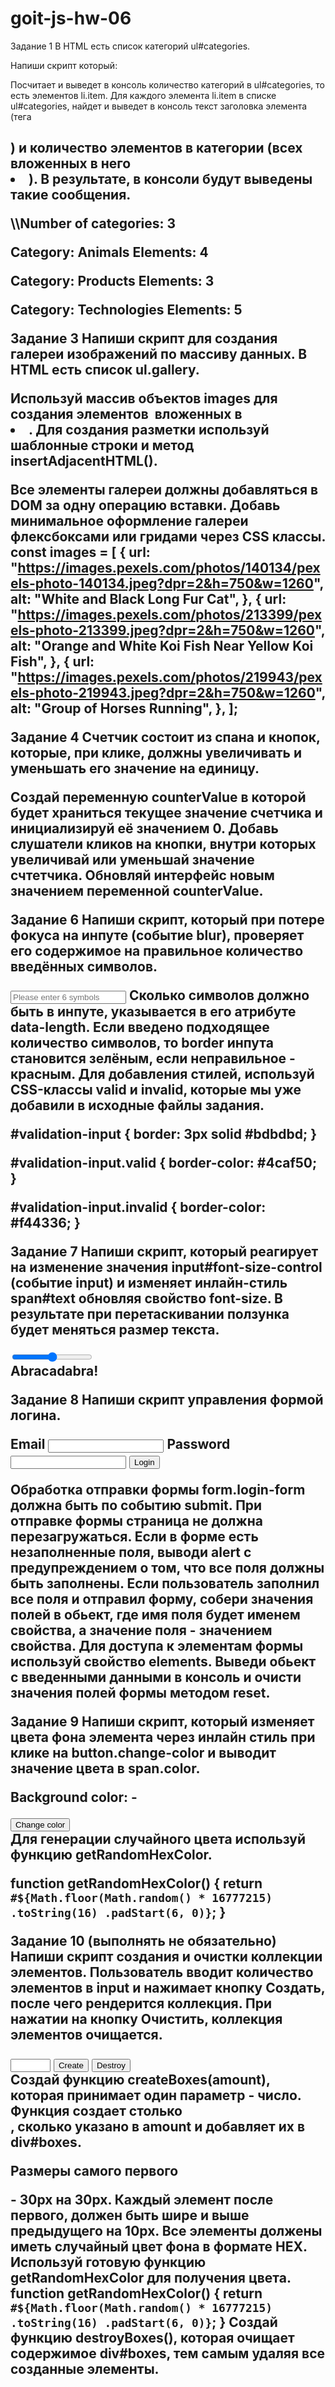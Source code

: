 # goit-js-hw-06

Задание 1 В HTML есть список категорий ul#categories.

Напиши скрипт который:

Посчитает и выведет в консоль количество категорий в ul#categories, то есть элементов li.item. Для
каждого элемента li.item в списке ul#categories, найдет и выведет в консоль текст заголовка элемента
(тега <h2>) и количество элементов в категории (всех вложенных в него <li>). В результате, в консоли
будут выведены такие сообщения.

\\\Number of categories: 3

Category: Animals Elements: 4

Category: Products Elements: 3

Category: Technologies Elements: 5

<!-- Задание 2 В HTML есть пустой список ul#ingredients.

<ul id="ingredients"></ul>
В JavaScript есть массив строк.

const ingredients = [ "Potatoes", "Mushrooms", "Garlic", "Tomatos", "Herbs", "Condiments", ]; Напиши
скрипт, который для каждого элемента массива ingredients:

Создаст отдельный элемент <li>. Обзательно используй метод document.createElement(). Добавит
название ингредиента как его текстовое содержимое. Добавит элементу класс item. После чего вставит
все <li> за одну операцию в список ul#ingredients. -->

Задание 3 Напиши скрипт для создания галереи изображений по массиву данных. В HTML есть список
ul.gallery.

<ul class="gallery"></ul>
Используй массив объектов images для создания элементов <img> вложенных в <li>. Для создания разметки используй шаблонные строки и метод insertAdjacentHTML().

Все элементы галереи должны добавляться в DOM за одну операцию вставки. Добавь минимальное
оформление галереи флексбоксами или гридами через CSS классы. const images = [ { url:
"https://images.pexels.com/photos/140134/pexels-photo-140134.jpeg?dpr=2&h=750&w=1260", alt: "White
and Black Long Fur Cat", }, { url:
"https://images.pexels.com/photos/213399/pexels-photo-213399.jpeg?dpr=2&h=750&w=1260", alt: "Orange
and White Koi Fish Near Yellow Koi Fish", }, { url:
"https://images.pexels.com/photos/219943/pexels-photo-219943.jpeg?dpr=2&h=750&w=1260", alt: "Group
of Horses Running", }, ];

Задание 4 Счетчик состоит из спана и кнопок, которые, при клике, должны увеличивать и уменьшать его
значение на единицу.

Создай переменную counterValue в которой будет храниться текущее значение счетчика и инициализируй
её значением 0. Добавь слушатели кликов на кнопки, внутри которых увеличивай или уменьшай значение
счтетчика. Обновляй интерфейс новым значением переменной counterValue.

<!-- Задание 5 Напиши скрипт который, при наборе текста в инпуте input#name-input (событие input),
подставляет его текущее значение в span#name-output. Если инпут пустой, в спане должна отображаться
строка "Anonymous".

<input type="text" id="name-input" placeholder="Please enter your name" />
<h1>Hello, <span id="name-output">Anonymous</span>!</h1> -->

Задание 6 Напиши скрипт, который при потере фокуса на инпуте (событие blur), проверяет его
содержимое на правильное количество введённых символов.

<input
  type="text"
  id="validation-input"
  data-length="6"
  placeholder="Please enter 6 symbols"
/> Сколько символов должно быть в инпуте, указывается в его атрибуте data-length. Если введено
подходящее количество символов, то border инпута становится зелёным, если неправильное - красным.
Для добавления стилей, используй CSS-классы valid и invalid, которые мы уже добавили в исходные
файлы задания.

#validation-input { border: 3px solid #bdbdbd; }

#validation-input.valid { border-color: #4caf50; }

#validation-input.invalid { border-color: #f44336; }

Задание 7 Напиши скрипт, который реагирует на изменение значения input#font-size-control (событие
input) и изменяет инлайн-стиль span#text обновляя свойство font-size. В результате при
перетаскивании ползунка будет меняться размер текста.

<input id="font-size-control" type="range" min="16" max="96" />
<br />
<span id="text">Abracadabra!</span>

Задание 8 Напиши скрипт управления формой логина.

<form class="login-form">
  <label>
    Email
    <input type="email" name="email" />
  </label>
  <label>
    Password
    <input type="password" name="password" />
  </label>
  <button type="submit">Login</button>
</form>
Обработка отправки формы form.login-form должна быть по событию submit.
При отправке формы страница не должна перезагружаться.
Если в форме есть незаполненные поля, выводи alert с предупреждением о том, что все поля должны быть заполнены.
Если пользователь заполнил все поля и отправил форму, собери значения полей в обьект, где имя поля будет именем свойства, а значение поля - значением свойства. Для доступа к элементам формы используй свойство elements.
Выведи обьект с введенными данными в консоль и очисти значения полей формы методом reset.

Задание 9 Напиши скрипт, который изменяет цвета фона элемента <body> через инлайн стиль при клике на
button.change-color и выводит значение цвета в span.color.

<div class="widget">
  <p>Background color: <span class="color">-</span></p>
  <button type="button" class="change-color">Change color</button>
</div>
Для генерации случайного цвета используй функцию getRandomHexColor.

function getRandomHexColor() { return
`#${Math.floor(Math.random() * 16777215) .toString(16) .padStart(6, 0)}`; }

Задание 10 (выполнять не обязательно) Напиши скрипт создания и очистки коллекции элементов.
Пользователь вводит количество элементов в input и нажимает кнопку Создать, после чего рендерится
коллекция. При нажатии на кнопку Очистить, коллекция элементов очищается.

<div id="controls">
  <input type="number" min="1" max="100" step="1" />
  <button type="button" data-create>Create</button>
  <button type="button" data-destroy>Destroy</button>
</div>

<div id="boxes"></div>
Создай функцию createBoxes(amount), которая принимает один параметр - число. Функция создает столько <div>, сколько указано в amount и добавляет их в div#boxes.

Размеры самого первого <div> - 30px на 30px. Каждый элемент после первого, должен быть шире и выше
предыдущего на 10px. Все элементы должены иметь случайный цвет фона в формате HEX. Используй готовую
функцию getRandomHexColor для получения цвета. function getRandomHexColor() { return
`#${Math.floor(Math.random() * 16777215) .toString(16) .padStart(6, 0)}`; } Создай функцию
destroyBoxes(), которая очищает содержимое div#boxes, тем самым удаляя все созданные элементы.
